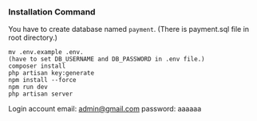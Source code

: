 ### Installation Command

You have to create database named `payment`.
(There is payment.sql file in root directory.)

```
mv .env.example .env.
(have to set DB_USERNAME and DB_PASSWORD in .env file.)
composer install
php artisan key:generate
npm install --force
npm run dev
php artisan server
```

Login account
email: admin@gmail.com
password: aaaaaa
